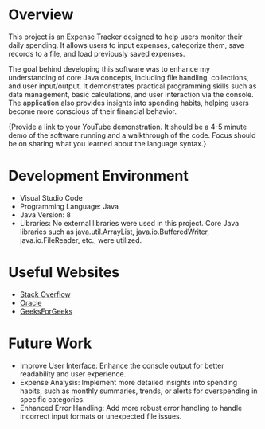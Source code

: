# Overview

This project is an Expense Tracker designed to help users monitor their daily spending. It allows users to input expenses, categorize them, save records to a file, and load previously saved expenses. 

The goal behind developing this software was to enhance my understanding of core Java concepts, including file handling, collections, and user input/output. It demonstrates practical programming skills such as data management, basic calculations, and user interaction via the console. The application also provides insights into spending habits, helping users become more conscious of their financial behavior.

{Provide a link to your YouTube demonstration. It should be a 4-5 minute demo of the software running and a walkthrough of the code. Focus should be on sharing what you learned about the language syntax.}

# Development Environment

- Visual Studio Code
- Programming Language: Java
- Java Version: 8
- Libraries: No external libraries were used in this project. Core Java libraries such as java.util.ArrayList, java.io.BufferedWriter, java.io.FileReader, etc., were utilized.

# Useful Websites

- [Stack Overflow](https://stackoverflow.com/)
- [Oracle](https://docs.oracle.com/en/java/javase/index.html)
- [GeeksForGeeks](https://www.geeksforgeeks.org/file-handling-java-using-filewriter-filereader/)

# Future Work

- Improve User Interface: Enhance the console output for better readability and user experience.
- Expense Analysis: Implement more detailed insights into spending habits, such as monthly summaries, trends, or alerts for overspending in specific categories.
- Enhanced Error Handling: Add more robust error handling to handle incorrect input formats or unexpected file issues.